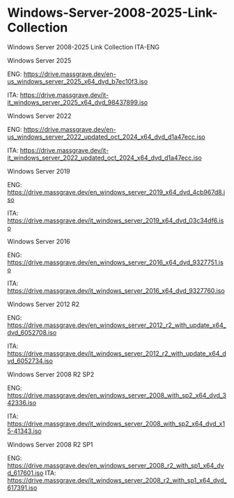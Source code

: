 # Windows-Server-2008-2025-Link-Collection
Windows Server 2008-2025 Link Collection ITA-ENG


Windows Server 2025 

ENG: https://drive.massgrave.dev/en-us_windows_server_2025_x64_dvd_b7ec10f3.iso

ITA: https://drive.massgrave.dev/it-it_windows_server_2025_x64_dvd_98437899.iso

Windows Server 2022

ENG: https://drive.massgrave.dev/en-us_windows_server_2022_updated_oct_2024_x64_dvd_d1a47ecc.iso

ITA: https://drive.massgrave.dev/it-it_windows_server_2022_updated_oct_2024_x64_dvd_d1a47ecc.iso

Windows Server 2019

ENG: https://drive.massgrave.dev/en_windows_server_2019_x64_dvd_4cb967d8.iso

ITA: https://drive.massgrave.dev/it_windows_server_2019_x64_dvd_03c34df6.iso

Windows Server 2016

ENG: https://drive.massgrave.dev/en_windows_server_2016_x64_dvd_9327751.iso

ITA: https://drive.massgrave.dev/it_windows_server_2016_x64_dvd_9327760.iso

Windows Server 2012 R2

ENG: https://drive.massgrave.dev/en_windows_server_2012_r2_with_update_x64_dvd_6052708.iso

ITA: https://drive.massgrave.dev/it_windows_server_2012_r2_with_update_x64_dvd_6052734.iso


Windows Server 2008 R2 SP2

ENG: https://drive.massgrave.dev/en_windows_server_2008_with_sp2_x64_dvd_342336.iso

ITA: https://drive.massgrave.dev/it_windows_server_2008_with_sp2_x64_dvd_x15-41343.iso


Windows Server 2008 R2 SP1

ENG: https://drive.massgrave.dev/en_windows_server_2008_r2_with_sp1_x64_dvd_617601.iso
ITA: https://drive.massgrave.dev/it_windows_server_2008_r2_with_sp1_x64_dvd_617391.iso
